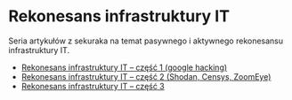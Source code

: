 # Rekonesans infrastruktury IT

Seria artykułów z sekuraka na temat pasywnego i aktywnego rekonesansu infrastruktury IT.

* [Rekonesans infrastruktury IT – część 1 (google hacking)](https://sekurak.pl/rekonesans-infrastruktury-it-czesc-1-google-hacking/)
* [Rekonesans infrastruktury IT – część 2 (Shodan, Censys, ZoomEye)](https://sekurak.pl/rekonesans-infrastruktury-it-czesc-2-shodan-censys-zoomeye/)
* [Rekonesans infrastruktury IT – część 3](https://sekurak.pl/rekonesans-infrastruktury-it-czesc-3/)
